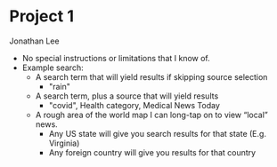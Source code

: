 # Project 1

 Jonathan Lee



- No special instructions or limitations that I know of.
- Example search:
  - A search term that will yield results if skipping source selection
    - "rain"
  - A search term, plus a source that will yield results
    - "covid", Health category, Medical News Today
  - A rough area of the world map I can long-tap on to view “local” news.
    - Any US state will give you search results for that state (E.g. Virginia)
    - Any foreign country will give you results for that country

